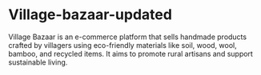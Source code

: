 # Village-bazaar-updated
Village Bazaar is an e-commerce platform that sells handmade products crafted by villagers using eco-friendly materials like soil, wood, wool, bamboo, and recycled items. It aims to promote rural artisans and support sustainable living.
